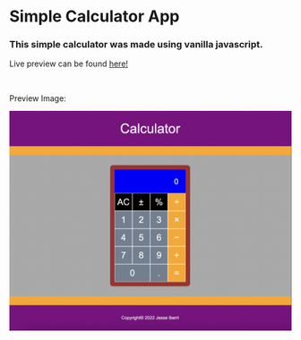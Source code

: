 <h1>Simple Calculator App</h1>

<h3>This simple calculator was made using vanilla javascript.</h3>

Live preview can be found <a href="https://heyzuess.github.io/Calculator/">here!</a>

<br>

Preview Image:

![](preview.png)